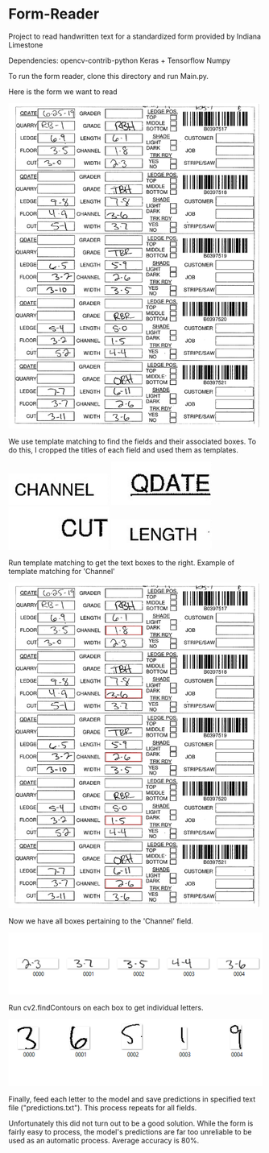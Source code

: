 # Form-Reader
Project to read handwritten text for a standardized form provided by Indiana Limestone

Dependencies:
  opencv-contrib-python
  Keras + Tensorflow
  Numpy

To run the form reader, clone this directory and run Main.py.


Here is the form we want to read
<p float="left">
<img src = "https://github.com/bkhummel/Form-Reader/blob/master/Scanned_Forms/Form_A.png" width = "500"/>
</p>
We use template matching to find the fields and their associated boxes.
To do this, I cropped the titles of each field and used them as templates.
<p float="left">
<img src = "https://github.com/bkhummel/Form-Reader/blob/master/Templates/Channel.jpg" width = "200"/>
<img src = "https://github.com/bkhummel/Form-Reader/blob/master/Templates/Qdate.jpg" width = "200"/>
<img src = "https://github.com/bkhummel/Form-Reader/blob/master/Templates/Cut.jpg" width = "200"/>
<img src = "https://github.com/bkhummel/Form-Reader/blob/master/Templates/Length.jpg" width = "200"/>
</p>



Run template matching to get the text boxes to the right.
Example of template matching for 'Channel'
<p float="left">
<img src = "https://github.com/bkhummel/Form-Reader/blob/master/template_matches/0.jpg" width = "500"/>
</p>



Now we have all boxes pertaining to the 'Channel' field.
<p float="left">
<img src = "https://github.com/bkhummel/Form-Reader/blob/master/Example_pics/Screenshot%20(19).png"/>
</p>



Run cv2.findContours on each box to get individual letters.
<p float="left">
<img src = "https://github.com/bkhummel/Form-Reader/blob/master/Example_pics/Screenshot%20(20).png"/>
</p>



Finally, feed each letter to the model and save predictions in specified text file ("predictions.txt").
This process repeats for all fields.


Unfortunately this did not turn out to be a good solution. While the form is fairly easy to process, the
model's predictions are far too unreliable to be used as an automatic process. Average accuracy is 80%.
